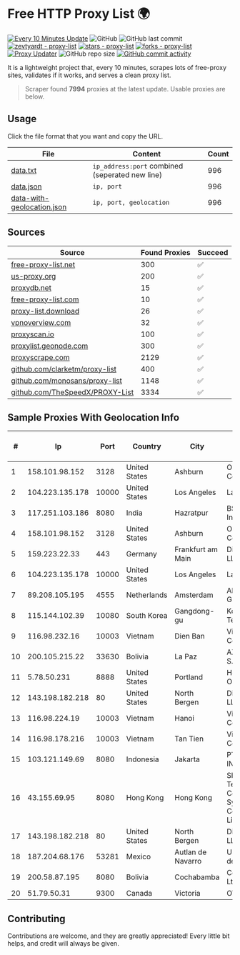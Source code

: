 
# Free HTTP Proxy List 🌍

[![Every 10 Minutes Update](https://github.com/mertguvencli/http-proxy-list/actions/workflows/main.yml/badge.svg?branch=main)](https://github.com/mertguvencli/http-proxy-list/actions/workflows/main.yml)
![GitHub](https://img.shields.io/github/license/mertguvencli/http-proxy-list)
![GitHub last commit](https://img.shields.io/github/last-commit/mertguvencli/http-proxy-list)
[![zevtyardt - proxy-list](https://img.shields.io/static/v1?label=zevtyardt&message=proxy-list&color=blue&logo=github)](https://github.com/zevtyardt/proxy-list "Go to GitHub repo")
[![stars - proxy-list](https://img.shields.io/github/stars/zevtyardt/proxy-list?style=social)](https://github.com/zevtyardt/proxy-list)
[![forks - proxy-list](https://img.shields.io/github/forks/zevtyardt/proxy-list?style=social)](https://github.com/zevtyardt/proxy-list)
[![Proxy Updater](https://github.com/zevtyardt/proxy-list/workflows/Proxy%20Updater/badge.svg)](https://github.com/zevtyardt/proxy-list/actions?query=workflow:"Proxy+Updater")
![GitHub repo size](https://img.shields.io/github/repo-size/zevtyardt/proxy-list)
[![GitHub commit activity](https://img.shields.io/github/commit-activity/m/zevtyardt/proxy-list?logo=commits)](https://github.com/zevtyardt/proxy-list/commits/main)

It is a lightweight project that, every 10 minutes, scrapes lots of free-proxy sites, validates if it works, and serves a clean proxy list.

> Scraper found **7994** proxies at the latest update. Usable proxies are below.

## Usage

Click the file format that you want and copy the URL.

|File|Content|Count|
|----|-------|-----|
|[data.txt](https://raw.githubusercontent.com/mertguvencli/http-proxy-list/main/proxy-list/data.txt)|`ip_address:port` combined (seperated new line)|996|
|[data.json](https://raw.githubusercontent.com/mertguvencli/http-proxy-list/main/proxy-list/data.json)|`ip, port`|996|
|[data-with-geolocation.json](https://raw.githubusercontent.com/mertguvencli/http-proxy-list/main/proxy-list/data-with-geolocation.json)|`ip, port, geolocation`|996|

## Sources

|Source|Found Proxies|Succeed|
|------|-------------|-------|
|[free-proxy-list.net](https://free-proxy-list.net)|300|✅|
|[us-proxy.org](https://www.us-proxy.org)|200|✅|
|[proxydb.net](http://proxydb.net)|15|✅|
|[free-proxy-list.com](https://free-proxy-list.com/?page=&port=&type%5B%5D=http&type%5B%5D=https&up_time=0&search=Search)|10|✅|
|[proxy-list.download](https://www.proxy-list.download/HTTP)|26|✅|
|[vpnoverview.com](https://vpnoverview.com/privacy/anonymous-browsing/free-proxy-servers)|32|✅|
|[proxyscan.io](https://www.proxyscan.io)|100|✅|
|[proxylist.geonode.com](https://proxylist.geonode.com/api/proxy-list?limit=300&page=1&sort_by=lastChecked&sort_type=desc&protocols=http,https)|300|✅|
|[proxyscrape.com](https://api.proxyscrape.com/v2/?request=displayproxies&protocol=http&timeout=10000&country=all&ssl=all&anonymity=all)|2129|✅|
|[github.com/clarketm/proxy-list](https://raw.githubusercontent.com/clarketm/proxy-list/master/proxy-list-raw.txt)|400|✅|
|[github.com/monosans/proxy-list](https://raw.githubusercontent.com/monosans/proxy-list/main/proxies/http.txt)|1148|✅|
|[github.com/TheSpeedX/PROXY-List](https://raw.githubusercontent.com/TheSpeedX/PROXY-List/master/http.txt)|3334|✅|


## Sample Proxies With Geolocation Info

|#|Ip|Port|Country|City|Internet Service Provider|
|-|--|----|-------|----|-------------------------|
|1|158.101.98.152|3128|United States|Ashburn|Oracle Corporation|
|2|104.223.135.178|10000|United States|Los Angeles|LayerHost|
|3|117.251.103.186|8080|India|Hazratpur|BSNL Internet|
|4|158.101.98.152|3128|United States|Ashburn|Oracle Corporation|
|5|159.223.22.33|443|Germany|Frankfurt am Main|DigitalOcean, LLC|
|6|104.223.135.178|10000|United States|Los Angeles|LayerHost|
|7|89.208.105.195|4555|Netherlands|Amsterdam|AEZA GROUP Ltd|
|8|115.144.102.39|10080|South Korea|Gangdong-gu|Korea Telecom|
|9|116.98.232.16|10003|Vietnam|Dien Ban|Viettel Corporation|
|10|200.105.215.22|33630|Bolivia|La Paz|AXS Bolivia S. A.|
|11|5.78.50.231|8888|United States|Portland|Hetzner Online GmbH|
|12|143.198.182.218|80|United States|North Bergen|DigitalOcean, LLC|
|13|116.98.224.19|10003|Vietnam|Hanoi|Viettel Corporation|
|14|116.98.178.216|10003|Vietnam|Tan Tien|Viettel Corporation|
|15|103.121.149.69|8080|Indonesia|Jakarta|PT EMERIO INDONESIA|
|16|43.155.69.95|8080|Hong Kong|Hong Kong|Shenzhen Tencent Computer Systems Company Limited|
|17|143.198.182.218|80|United States|North Bergen|DigitalOcean, LLC|
|18|187.204.68.176|53281|Mexico|Autlan de Navarro|Uninet S.A. de C.V.|
|19|200.58.87.195|8080|Bolivia|Cochabamba|Comteco Ltda|
|20|51.79.50.31|9300|Canada|Victoria|OVH SAS|



## Contributing

Contributions are welcome, and they are greatly appreciated! Every
little bit helps, and credit will always be given.

